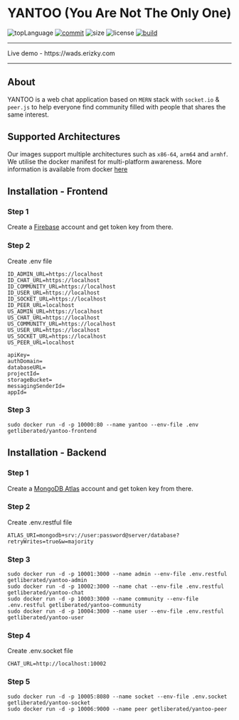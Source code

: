 # YANTOO (You Are Not The Only One)
![topLanguage](https://img.shields.io/github/languages/top/getliberated/wads-final-project) [![commit](https://img.shields.io/github/last-commit/getliberated/wads-final-project)](https://github.com/GetLiberated/WADS-Final-Project/commits/master) ![size](https://img.shields.io/github/repo-size/getliberated/wads-final-project) ![license](https://img.shields.io/github/license/getliberated/wads-final-project) [![build](https://img.shields.io/docker/image-size/getliberated/yantoo-frontend)](https://hub.docker.com/repository/docker/getliberated/yantoo-frontend)
<hr>
Live demo - https://wads.erizky.com
<hr>

## About
YANTOO is a web chat application based on `MERN` stack with `socket.io` & `peer.js` to help everyone find community filled with people that shares the same interest.

## Supported Architectures

Our images support multiple architectures such as `x86-64`, `arm64` and `armhf`. We utilise the docker manifest for multi-platform awareness. More information is available from docker [here](https://github.com/docker/distribution/blob/master/docs/spec/manifest-v2-2.md#manifest-list)

## Installation - Frontend
### Step 1
Create a [Firebase](https://firebase.google.com/) account and get token key from there.
### Step 2
Create .env file
```
ID_ADMIN_URL=https://localhost
ID_CHAT_URL=https://localhost
ID_COMMUNITY_URL=https://localhost
ID_USER_URL=https://localhost
ID_SOCKET_URL=https://localhost
ID_PEER_URL=localhost
US_ADMIN_URL=https://localhost
US_CHAT_URL=https://localhost
US_COMMUNITY_URL=https://localhost
US_USER_URL=https://localhost
US_SOCKET_URL=https://localhost
US_PEER_URL=localhost

apiKey=
authDomain=
databaseURL=
projectId=
storageBucket=
messagingSenderId=
appId=
```
### Step 3
```
sudo docker run -d -p 10000:80 --name yantoo --env-file .env getliberated/yantoo-frontend
```
## Installation - Backend
### Step 1
Create a [MongoDB Atlas](https://account.mongodb.com/account/login) account and get token key from there.
### Step 2
Create .env.restful file
```
ATLAS_URI=mongodb+srv://user:password@server/database?retryWrites=true&w=majority
```
### Step 3
```
sudo docker run -d -p 10001:3000 --name admin --env-file .env.restful getliberated/yantoo-admin
sudo docker run -d -p 10002:3000 --name chat --env-file .env.restful getliberated/yantoo-chat
sudo docker run -d -p 10003:3000 --name community --env-file .env.restful getliberated/yantoo-community
sudo docker run -d -p 10004:3000 --name user --env-file .env.restful getliberated/yantoo-user
```
### Step 4
Create .env.socket file
```
CHAT_URL=http://localhost:10002
```
### Step 5
```
sudo docker run -d -p 10005:8080 --name socket --env-file .env.socket getliberated/yantoo-socket
sudo docker run -d -p 10006:9000 --name peer getliberated/yantoo-peer
```
